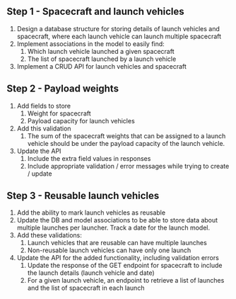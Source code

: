 ## Step 1 - Spacecraft and launch vehicles

1. Design a database structure for storing details of launch vehicles and spacecraft, where each launch vehicle can launch multiple spacecraft
2. Implement associations in the model to easily find:
    1. Which launch vehicle launched a given spacecraft
    2. The list of spacecraft launched by a launch vehicle
3. Implement a CRUD API for launch vehicles and spacecraft

## Step 2 - Payload weights

1. Add fields to store
    1. Weight for spacecraft
    2. Payload capacity for launch vehicles
2. Add this validation
    1. The sum of the spacecraft weights that can be assigned to a launch vehicle should be under the payload capacity of the launch vehicle.
3. Update the API
    1. Include the extra field values in responses
    2. Include appropriate validation / error messages while trying to create / update

## Step 3 - Reusable launch vehicles

1. Add the ability to mark launch vehicles as reusable
2. Update the DB and model associations to be able to store data about multiple launches per launcher. Track a date for the launch model.
3. Add these validations:
    1. Launch vehicles that are reusable can have multiple launches
    2. Non-reusable launch vehicles can have only one launch
4. Update the API for the added functionality, including validation errors
    1. Update the response of the GET endpoint for spacecraft to include the launch details (launch vehicle and date)
    2. For a given launch vehicle, an endpoint to retrieve a list of launches and the list of spacecraft in each launch
